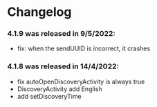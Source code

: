 # Changelog

### **4.1.9** was released in 9/5/2022:
- fix: when the sendUUID is incorrect, it crashes

### **4.1.8** was released in 14/4/2022:
- fix autoOpenDiscoveryActivity is always true
- DiscoveryActivity add English
- add setDiscoveryTime